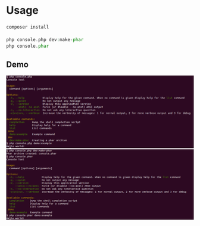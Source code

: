 Usage
=====

```php
composer install

php console.php dev:make-phar
php console.phar
```


Demo
-----
![Demo console](./demo/1.png?raw=true "Demo console")
![Phar console](./demo/2.png?raw=true "Phar console")

